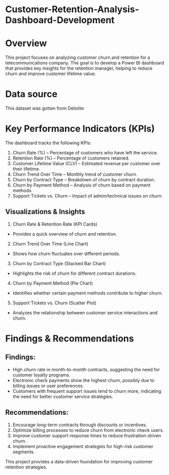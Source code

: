 # Customer-Retention-Analysis-Dashboard-Development


# Overview
This project focuses on analyzing customer churn and retention for a telecommunications company. The goal is to develop a Power BI dashboard that provides key insights for the retention manager, helping to reduce churn and improve customer lifetime value.
# Data source 
This dataset was gotten from Deloitte

# Key Performance Indicators (KPIs)
The dashboard tracks the following KPIs:

1. Churn Rate (%) – Percentage of customers who have left the service.
2. Retention Rate (%) – Percentage of customers retained.
3. Customer Lifetime Value (CLV) – Estimated revenue per customer over their lifetime.
4. Churn Trend Over Time – Monthly trend of customer churn.
5. Churn by Contract Type – Breakdown of churn by contract duration.
6. Churn by Payment Method – Analysis of churn based on payment methods.
7. Support Tickets vs. Churn – Impact of admin/technical issues on churn.


## Visualizations & Insights

 1. Churn Rate & Retention Rate (KPI Cards)
- Provides a quick overview of churn and retention.

2. Churn Trend Over Time (Line Chart)
- Shows how churn fluctuates over different periods.

 3. Churn by Contract Type (Stacked Bar Chart)
- Highlights the risk of churn for different contract durations.

 4. Churn by Payment Method (Pie Chart)
- Identifies whether certain payment methods contribute to higher churn.

 5. Support Tickets vs. Churn (Scatter Plot)
- Analyzes the relationship between customer service interactions and churn.

# Findings & Recommendations
## Findings:
- High churn rate in month-to-month contracts, suggesting the need for customer loyalty programs.
- Electronic check payments show the highest churn, possibly due to billing issues or user preferences.
- Customers with frequent support issues tend to churn more, indicating the need for better customer service strategies.

## Recommendations:
1. Encourage long-term contracts through discounts or incentives.
2. Optimize billing processes to reduce churn from electronic check users.
3. Improve customer support response times to reduce frustration-driven churn.
4. Implement proactive engagement strategies for high-risk customer segments.

  
This project provides a data-driven foundation for improving customer retention strategies. 
